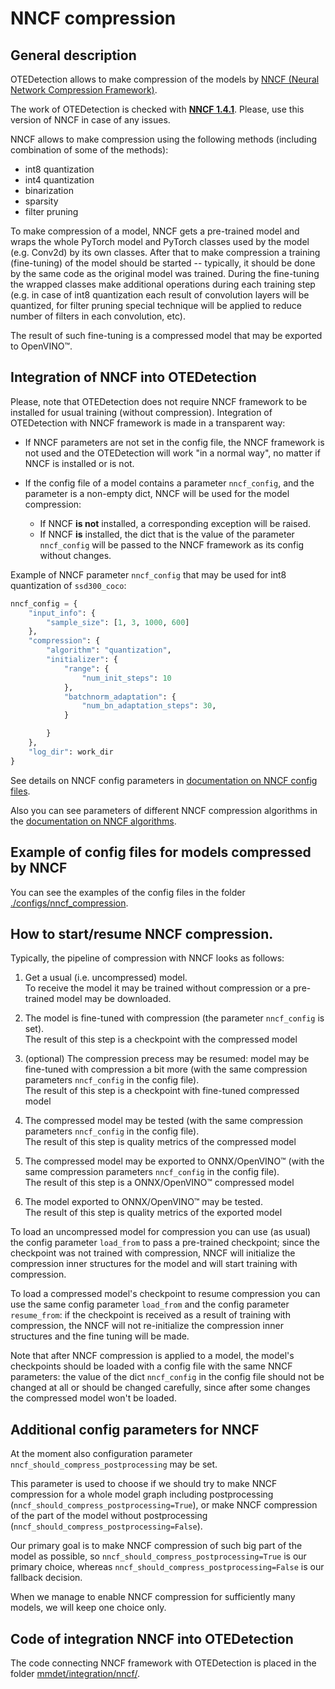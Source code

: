# NNCF compression

## General description

OTEDetection allows to make compression of the models by
[NNCF (Neural Network Compression Framework)](https://github.com/openvinotoolkit/nncf_pytorch).

The work of OTEDetection is checked with [**NNCF 1.4.1**](https://github.com/openvinotoolkit/nncf_pytorch/tree/v1.4.1).
Please, use this version of NNCF in case of any issues.

NNCF allows to make compression using the following methods
(including combination of some of the methods):
* int8 quantization
* int4 quantization
* binarization
* sparsity
* filter pruning

To make compression of a model, NNCF gets a pre-trained model and wraps the whole PyTorch model
and PyTorch classes used by the model (e.g. Conv2d) by its own classes.
After that to make compression a training (fine-tuning) of the model should be started --
typically, it should be done by the same code as the original model was trained.
During the fine-tuning the wrapped classes make additional operations during each training
step (e.g. in case of int8 quantization each result of convolution layers will be
quantized, for filter pruning special technique will be applied to reduce number of filters in
each convolution, etc).

The result of such fine-tuning is a compressed model that may be exported to OpenVINO™.

## Integration of NNCF into OTEDetection

Please, note that OTEDetection does not require NNCF framework to be installed for
usual training (without compression).
Integration of OTEDetection with NNCF framework is made in a transparent way:

* If NNCF parameters are not set in the config file, the NNCF framework is not used and the
  OTEDetection will work "in a normal way", no matter if NNCF is installed or is not.

* If the config file of a model contains a parameter `nncf_config`, and the parameter is a non-empty dict,
  NNCF will be used for the model compression:  
  - If NNCF **is not** installed, a corresponding exception will be raised.  
  - If NNCF **is** installed, the dict that is the value of the parameter `nncf_config`
    will be passed to the NNCF framework as its config without changes.

Example of NNCF parameter `nncf_config` that may be used for int8 quantization of `ssd300_coco`:
```python
nncf_config = {
    "input_info": {
        "sample_size": [1, 3, 1000, 600]
    },
    "compression": {
        "algorithm": "quantization",
        "initializer": {
            "range": {
                "num_init_steps": 10
            },
            "batchnorm_adaptation": {
                "num_bn_adaptation_steps": 30,
            }

        }
    },
    "log_dir": work_dir
}
```

See details on NNCF config parameters in
[documentation on NNCF config files](https://github.com/openvinotoolkit/nncf_pytorch/blob/develop/docs/ConfigFile.md).

Also you can see parameters of different NNCF compression algorithms in the
[documentation on NNCF algorithms](https://github.com/openvinotoolkit/nncf_pytorch/blob/develop/docs/Algorithms.md).

## Example of config files for models compressed by NNCF

You can see the examples of the config files in the folder [./configs/nncf_compression](./configs/nncf_compression).

## How to start/resume NNCF compression.

Typically, the pipeline of compression with NNCF looks as follows:

1. Get a usual (i.e. uncompressed) model.  
   To receive the model it may be trained without compression or a pre-trained model may be downloaded.

2. The model is fine-tuned with compression (the parameter `nncf_config` is set).  
   The result of this step is a checkpoint with the compressed model

3. (optional) The compression precess may be resumed: model may be fine-tuned with compression a bit more
   (with the same compression parameters `nncf_config` in the config file).  
   The result of this step is a checkpoint with fine-tuned compressed model

4. The compressed model may be tested
   (with the same compression parameters `nncf_config` in the config file).  
   The result of this step is quality metrics of the compressed model

5. The compressed model may be exported to ONNX/OpenVINO™
   (with the same compression parameters `nncf_config` in the config file).  
   The result of this step is a ONNX/OpenVINO™ compressed model

6. The model exported to ONNX/OpenVINO™ may be tested.  
   The result of this step is quality metrics of the exported model

To load an uncompressed model for compression you can use (as usual) the config parameter
`load_from` to pass a pre-trained checkpoint; since the checkpoint was not
trained with compression, NNCF will initialize the compression inner structures for the model
and will start training with compression.

To load a compressed model's checkpoint to resume compression you can use the same config
parameter `load_from` and the config parameter `resume_from`: if the checkpoint is received as
a result of training with compression, the NNCF will not re-initialize the compression inner
structures and the fine tuning will be made.

Note that after NNCF compression is applied to a model, the model's checkpoints should be
loaded with a config file with the same NNCF parameters: the value of the dict `nncf_config` in
the config file should not be changed at all or should be changed carefully, since after some
changes the compressed model won't be loaded.

## Additional config parameters for NNCF

At the moment also configuration parameter `nncf_should_compress_postprocessing` may be set.

This parameter is used to choose if we should try to make NNCF compression
for a whole model graph including postprocessing (`nncf_should_compress_postprocessing=True`),
or make NNCF compression of the part of the model without postprocessing
(`nncf_should_compress_postprocessing=False`).

Our primary goal is to make NNCF compression of such big part of the model as
possible, so `nncf_should_compress_postprocessing=True` is our primary choice, whereas
`nncf_should_compress_postprocessing=False` is our fallback decision.

When we manage to enable NNCF compression for sufficiently many models,
we will keep one choice only.

## Code of integration NNCF into OTEDetection

The code connecting NNCF framework with OTEDetection is placed in the folder
[mmdet/integration/nncf/](../mmdet/integration/nncf/).
